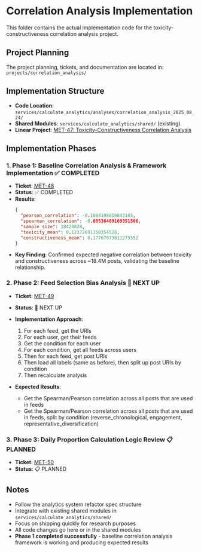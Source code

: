 # Correlation Analysis Implementation

This folder contains the actual implementation code for the toxicity-constructiveness correlation analysis project.

## Project Planning
The project planning, tickets, and documentation are located in:
`projects/correlation_analysis/`

## Implementation Structure
- **Code Location**: `services/calculate_analytics/analyses/correlation_analysis_2025_08_24/`
- **Shared Modules**: `services/calculate_analytics/shared/` (existing)
- **Linear Project**: [MET-47: Toxicity-Constructiveness Correlation Analysis](https://linear.app/metresearch/issue/MET-47/toxicity-constructiveness-correlation-analysis)

## Implementation Phases

### 1. Phase 1: Baseline Correlation Analysis & Framework Implementation ✅ COMPLETED
- **Ticket**: [MET-48](https://linear.app/metresearch/issue/MET-48/phase-1-implement-shared-correlation-analysis-framework)
- **Status**: ✅ COMPLETED
- **Results**: 
  ```json
  {
    "pearson_correlation": -0.1084108810843165,
    "spearman_correlation": -0.08536489169351506,
    "sample_size": 18420828,
    "toxicity_mean": 0.12372691150354528,
    "constructiveness_mean": 0.17767073811275552
  }
  ```
- **Key Finding**: Confirmed expected negative correlation between toxicity and constructiveness across ~18.4M posts, validating the baseline relationship.

### 2. Phase 2: Feed Selection Bias Analysis 🔄 NEXT UP
- **Ticket**: [MET-49](https://linear.app/metresearch/issue/MET-49/feed-selection-bias-analysis)
- **Status**: 🔄 NEXT UP
- **Implementation Approach**:
  1. For each feed, get the URIs
  2. For each user, get their feeds
  3. Get the condition for each user
  4. For each condition, get all feeds across users
  5. Then for each feed, get post URIs
  6. Then load all labels (same as before), then split up post URIs by condition
  7. Then recalculate analysis

- **Expected Results**:
  - Get the Spearman/Pearson correlation across all posts that are used in feeds
  - Get the Spearman/Pearson correlation across all posts that are used in feeds, split by condition (reverse_chronological, engagement, representative_diversification)

### 3. Phase 3: Daily Proportion Calculation Logic Review 📋 PLANNED
- **Ticket**: [MET-50](https://linear.app/metresearch/issue/MET-50/daily-proportion-calculation-logic-review)
- **Status**: 📋 PLANNED

## Notes
- Follow the analytics system refactor spec structure
- Integrate with existing shared modules in `services/calculate_analytics/shared/`
- Focus on shipping quickly for research purposes
- All code changes go here or in the shared modules
- **Phase 1 completed successfully** - baseline correlation analysis framework is working and producing expected results
